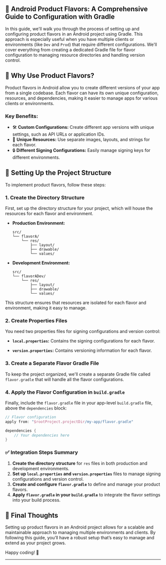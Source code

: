 ## 📱 Android Product Flavors: A Comprehensive Guide to Configuration with Gradle

In this guide, we'll walk you through the process of setting up and configuring product flavors in an Android project using Gradle. This approach is especially useful when you have multiple clients or environments (like `Dev` and `Prod`) that require different configurations. We'll cover everything from creating a dedicated Gradle file for flavor configuration to managing resource directories and handling version control.

## 🚀 Why Use Product Flavors?

Product flavors in Android allow you to create different versions of your app from a single codebase. Each flavor can have its own unique configuration, resources, and dependencies, making it easier to manage apps for various clients or environments.

### Key Benefits:
- 🛠️ **Custom Configurations:** Create different app versions with unique settings, such as API URLs or application IDs.
- 🎨 **Unique Resources:** Use separate images, layouts, and strings for each flavor.
- 🔒 **Different Signing Configurations:** Easily manage signing keys for different environments.

## 📁 Setting Up the Project Structure

To implement product flavors, follow these steps:

### 1. **Create the Directory Structure**

First, set up the directory structure for your project, which will house the resources for each flavor and environment.

- **Production Environment:**
    ```
    src/
    └── flavorA/
        └── res/
            ├── layout/
            ├── drawable/
            └── values/
    ```

- **Development Environment:**
    ```
    src/
    └── flavorADev/
        └── res/
            ├── layout/
            ├── drawable/
            └── values/
    ```

This structure ensures that resources are isolated for each flavor and environment, making it easy to manage.

### 2. **Create Properties Files**

You need two properties files for signing configurations and version control:

- **`local.properties`:** Contains the signing configurations for each flavor.
   
- **`version.properties`:** Contains versioning information for each flavor.
    

### 3. **Create a Separate Flavor Gradle File**

To keep the project organized, we'll create a separate Gradle file called `flavor.gradle` that will handle all the flavor configurations.
   

### 4. **Apply the Flavor Configuration in `build.gradle`**

Finally, include the `flavor.gradle` file in your app-level `build.gradle` file, above the `dependencies` block:

```groovy
// Flavor configuration
apply from: "$rootProject.projectDir/my-app/flavor.gradle"

dependencies {
    // Your dependencies here
}
```

### ✅ Integration Steps Summary

1. **Create the directory structure** for `res` files in both production and development environments.
2. **Set up `local.properties` and `version.properties`** files to manage signing configurations and version control.
3. **Create and configure `flavor.gradle`** to define and manage your product flavors.
4. **Apply `flavor.gradle` in your `build.gradle`** to integrate the flavor settings into your build process.

## 📝 Final Thoughts

Setting up product flavors in an Android project allows for a scalable and maintainable approach to managing multiple environments and clients. By following this guide, you’ll have a robust setup that’s easy to manage and extend as your project grows.

Happy coding! 🎉

---
